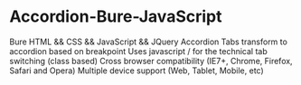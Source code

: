 # Accordion-Bure-JavaScript
Bure HTML &amp;&amp; CSS &amp;&amp; JavaScript  &amp;&amp; JQuery Accordion
Tabs transform to accordion based on breakpoint
Uses javascript / for the technical tab switching (class based)
Cross browser compatibility (IE7+, Chrome, Firefox, Safari and Opera)
Multiple device support (Web, Tablet, Mobile, etc)
